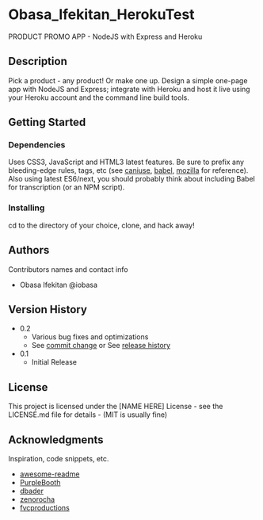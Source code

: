 # Obasa_Ifekitan_HerokuTest
PRODUCT PROMO APP - NodeJS with Express and Heroku

## Description

Pick a product - any product! Or make one up. Design a simple one-page app with
NodeJS and Express; integrate with Heroku and host it live using your Heroku
account and the command line build tools.

## Getting Started

### Dependencies

Uses CSS3, JavaScript and HTML3 latest features. Be sure to prefix any bleeding-edge rules, tags, etc (see [caniuse](https://caniuse.com/), [babel](https://babeljs.io/), [mozilla](https://developer.mozilla.org/en-US/) for reference).
Also using latest ES6/next, you should probably think about including Babel for transcription (or an NPM script).

### Installing

cd to the directory of your choice, clone, and hack away!

## Authors

Contributors names and contact info

* Obasa Ifekitan @iobasa

## Version History

* 0.2
    * Various bug fixes and optimizations
    * See [commit change]() or See [release history]()
* 0.1
    * Initial Release

## License

This project is licensed under the [NAME HERE] License - see the LICENSE.md file for details - (MIT is usually fine)

## Acknowledgments

Inspiration, code snippets, etc.
* [awesome-readme](https://github.com/matiassingers/awesome-readme)
* [PurpleBooth](https://gist.github.com/PurpleBooth/109311bb0361f32d87a2)
* [dbader](https://github.com/dbader/readme-template)
* [zenorocha](https://gist.github.com/zenorocha/4526327)
* [fvcproductions](https://gist.github.com/fvcproductions/1bfc2d4aecb01a834b46)
